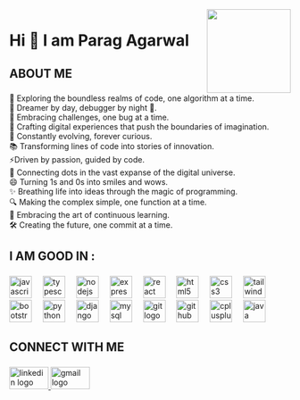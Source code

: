 <img align="right" height="150" src="https://ik.imagekit.io/dresma/Dresma_Library/manager-openings_NW3bXTTFP.gif"  />

###

<h1 align="left">Hi 👋 I am Parag Agarwal</h1>

###

<h2 align="left">ABOUT ME</h2>

###

<p align="left">🚀 Exploring the boundless realms of code, one algorithm at a time.<br>🌌 Dreamer by day, debugger by night 🦉.<br>🐞 Embracing challenges, one bug at a time. <br>🎨 Crafting digital experiences that push the boundaries of imagination. <br>🌱 Constantly evolving, forever curious. <br>📚 Transforming lines of code into stories of innovation. <br>⚡Driven by passion, guided by code. <br>🔗 Connecting dots in the vast expanse of the digital universe. <br>😄 Turning 1s and 0s into smiles and wows. <br>✨ Breathing life into ideas through the magic of programming. <br>🔍 Making the complex simple, one function at a time. <br>📖 Embracing the art of continuous learning. <br>🛠️ Creating the future, one commit at a time.</p>

###

<h2 align="left">I AM GOOD IN :</h2>

###

<div align="left">
  <img src="https://skillicons.dev/icons?i=js" height="40" alt="javascript logo"  />
  <img width="12" />
  <img src="https://skillicons.dev/icons?i=ts" height="40" alt="typescript logo"  />
  <img width="12" />
  <img src="https://skillicons.dev/icons?i=nodejs" height="40" alt="nodejs logo"  />
  <img width="12" />
  <img src="https://skillicons.dev/icons?i=express" height="40" alt="express logo"  />
  <img width="12" />
  <img src="https://skillicons.dev/icons?i=react" height="40" alt="react logo"  />
  <img width="12" />
  <img src="https://skillicons.dev/icons?i=html" height="40" alt="html5 logo"  />
  <img width="12" />
  <img src="https://skillicons.dev/icons?i=css" height="40" alt="css3 logo"  />
  <img width="12" />
  <img src="https://skillicons.dev/icons?i=tailwind" height="40" alt="tailwindcss logo"  />
  <img width="12" />
  <img src="https://skillicons.dev/icons?i=bootstrap" height="40" alt="bootstrap logo"  />
  <img width="12" />
  <img src="https://skillicons.dev/icons?i=py" height="40" alt="python logo"  />
  <img width="12" />
  <img src="https://skillicons.dev/icons?i=django" height="40" alt="django logo"  />
  <img width="12" />
  <img src="https://skillicons.dev/icons?i=mysql" height="40" alt="mysql logo"  />
  <img width="12" />
  <img src="https://skillicons.dev/icons?i=git" height="40" alt="git logo"  />
  <img width="12" />
  <img src="https://skillicons.dev/icons?i=github" height="40" alt="github logo"  />
  <img width="12" />
  <img src="https://skillicons.dev/icons?i=cpp" height="40" alt="cplusplus logo"  />
  <img width="12" />
  <img src="https://skillicons.dev/icons?i=java" height="40" alt="java logo"  />
</div>

###

<h2 align="left">CONNECT WITH ME</h2>

###

<div align="left">
  <a href="https://www.linkedin.com/in/parag-agarwal-192896219/" target="_blank">
    <img src="https://raw.githubusercontent.com/maurodesouza/profile-readme-generator/master/src/assets/icons/social/linkedin/default.svg" width="70" height="40" alt="linkedin logo"  />
  </a>
  <a href="mailto:paragagarwal0589@gmail.com" target="_blank">
    <img src="https://raw.githubusercontent.com/maurodesouza/profile-readme-generator/master/src/assets/icons/social/gmail/default.svg" width="70" height="40" alt="gmail logo"  />
  </a>
</div>

###


